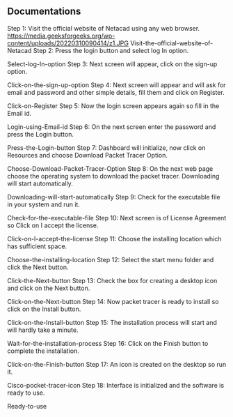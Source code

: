 ## Documentations

Step 1: Visit the official website of Netacad using any web browser.
https://media.geeksforgeeks.org/wp-content/uploads/20220310090414/z1.JPG
Visit-the-official-website-of-Netacad
Step 2: Press the login button and select log In option.

Select-log-In-option
Step 3: Next screen will appear, click on the sign-up option.

Click-on-the-sign-up-option
Step 4: Next screen will appear and will ask for email and password and other simple details, fill them and click on Register.

Click-on-Register
Step 5: Now the login screen appears again so fill in the Email id.

Login-using-Email-id
Step 6: On the next screen enter the password and press the Login button.

Press-the-Login-button
Step 7: Dashboard will initialize, now click on Resources and choose Download Packet Tracer Option.  

Choose-Download-Packet-Tracer-Option
Step 8: On the next web page choose the operating system to download the packet tracer. Downloading will start automatically.

Downloading-will-start-automatically
Step 9: Check for the executable file in your system and run it.

Check-for-the-executable-file
Step 10: Next screen is of License Agreement so Click on I accept the license.

Click-on-I-accept-the-license
Step 11: Choose the installing location which has sufficient space.

Choose-the-installing-location
Step 12: Select the start menu folder and click the Next button.

Click-the-Next-button
Step 13: Check the box for creating a desktop icon and click on the Next button.

Click-on-the-Next-button
Step 14: Now packet tracer is ready to install so click on the Install button.

Click-on-the-Install-button
Step 15: The installation process will start and will hardly take a minute.

Wait-for-the-installation-process
Step 16: Click on the Finish button to complete the installation.

Click-on-the-Finish-button
Step 17: An icon is created on the desktop so run it.

Cisco-pocket-tracer-icon
Step 18: Interface is initialized and the software is ready to use.

Ready-to-use

